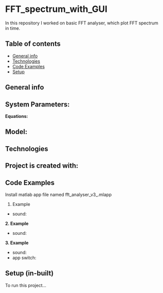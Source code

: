 # FFT_spectrum_with_GUI
In this repository I worked on basic FFT analyser, which plot FFT spectrum in time.

## Table of contents
* [General info](#general-info)
* [Technologies](#technologies)
* [Code Examples](#code-Examples)
* [Setup](#setup)

## General info

**System Parameters:**
 - 


**Equations:**


**Model:**
- 

## Technologies
Project is created with:
- 

## Code Examples
Install matlab app file named fft_analyser_v3_.mlapp


1. Example
 * sound:



**2. Example**
 * sound:

**3. Example**
 * sound:
 * app switch: 


## Setup (in-built)
To run this project...
